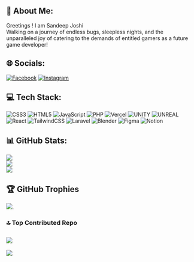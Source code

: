 ## 💫 About Me:
Greetings ! I am Sandeep Joshi<br>Walking on a journey of endless bugs, sleepless nights, and the unparalleled joy of catering to the demands of entitled gamers as a future game developer!


## 🌐 Socials:
[![Facebook](https://img.shields.io/badge/Facebook-%231877F2.svg?logo=Facebook&logoColor=white)](https://facebook.com/https://www.facebook.com/profile.php?id=100005611095592) [![Instagram](https://img.shields.io/badge/Instagram-%23E4405F.svg?logo=Instagram&logoColor=white)](https://instagram.com/josh_sandip) 

## 💻 Tech Stack:
![CSS3](https://img.shields.io/badge/css3-%231572B6.svg?style=for-the-badge&logo=css3&logoColor=white) ![HTML5](https://img.shields.io/badge/html5-%23E34F26.svg?style=for-the-badge&logo=html5&logoColor=white) ![JavaScript](https://img.shields.io/badge/javascript-%23323330.svg?style=for-the-badge&logo=javascript&logoColor=%23F7DF1E) ![PHP](https://img.shields.io/badge/php-%23777BB4.svg?style=for-the-badge&logo=php&logoColor=white) ![Vercel](https://img.shields.io/badge/vercel-%23000000.svg?style=for-the-badge&logo=vercel&logoColor=white) ![UNITY](https://img.shields.io/badge/Unity-%2320232a.svg?style=for-the-badge&logo=unity&logoColor=white) ![UNREAL](https://img.shields.io/badge/unreal-%2320232a.svg?style=for-the-badge&logo=unreal-engine&logoColor=white) ![React](https://img.shields.io/badge/react-%2320232a.svg?style=for-the-badge&logo=react&logoColor=%2361DAFB) ![TailwindCSS](https://img.shields.io/badge/tailwindcss-%2338B2AC.svg?style=for-the-badge&logo=tailwind-css&logoColor=white) ![Laravel](https://img.shields.io/badge/laravel-%23FF2D20.svg?style=for-the-badge&logo=laravel&logoColor=white) ![Blender](https://img.shields.io/badge/blender-%23F5792A.svg?style=for-the-badge&logo=blender&logoColor=white) 	![Figma](https://img.shields.io/badge/figma-%23F24E1E.svg?style=for-the-badge&logo=figma&logoColor=white) ![Notion](https://img.shields.io/badge/Notion-%23000000.svg?style=for-the-badge&logo=notion&logoColor=white)
## 📊 GitHub Stats:
![](https://github-readme-stats.vercel.app/api?username=SandeepJoshi111&theme=dark&hide_border=false&include_all_commits=false&count_private=false)<br/>
![](https://github-readme-streak-stats.herokuapp.com/?user=SandeepJoshi111&theme=dark&hide_border=false)<br/>
![](https://github-readme-stats.vercel.app/api/top-langs/?username=SandeepJoshi111&theme=dark&hide_border=false&include_all_commits=false&count_private=false&layout=compact)
## 🏆 GitHub Trophies
![](https://github-profile-trophy.vercel.app/?username=SandeepJoshi111&theme=radical&no-frame=false&no-bg=true&margin-w=4).
### 🔝 Top Contributed Repo
![](https://github-contributor-stats.vercel.app/api?username=SandeepJoshi111&limit=5&theme=dark&combine_all_yearly_contributions=true)
---
[![](https://visitcount.itsvg.in/api?id=SandeepJoshi111&icon=0&color=0)](https://visitcount.itsvg.in)

<!-- Proudly created with GPRM ( https://gprm.itsvg.in ) -->
